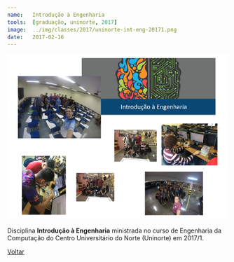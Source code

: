 ```yaml
---
name:  	Introdução à Engenharia
tools: 	[graduação, uninorte, 2017]
image: 	../img/classes/2017/uninorte-int-eng-20171.png
date: 	2017-02-16
---
```


![](../img/classes/2017/uninorte-int-eng-20171.png)

Disciplina **Introdução à Engenharia** ministrada no curso de Engenharia da Computação do Centro Universitário do Norte (Uninorte) em 2017/1.

<p class="text-center">
	<a class="btn btn-outline-primary mt-1" href="{{ site.baseurl }}/classes/">Voltar</a>
</p>

